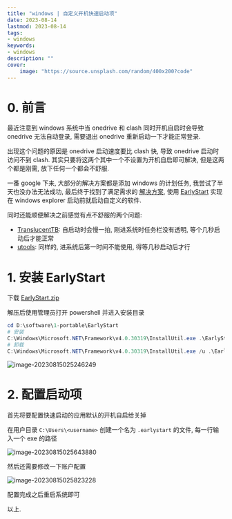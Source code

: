 ```yaml
---
title: "windows | 自定义开机快速启动项" 
date: 2023-08-14
lastmod: 2023-08-14
tags: 
- windows
keywords:
- windows
description: ""
cover:
    image: "https://source.unsplash.com/random/400x200?code"
---
```


# 0. 前言

最近注意到 windows 系统中当 onedrive 和 clash 同时开机自启时会导致 onedrive 无法自动登录, 需要退出 onedrive 重新启动一下才能正常登录.

出现这个问题的原因是 onedrive 启动速度要比 clash 快, 导致 onedrive 启动时访问不到 clash. 其实只要将这两个其中一个不设置为开机自启即可解决, 但是这两个都是刚需, 放下任何一个都会不舒服.

一番 google 下来, 大部分的解决方案都是添加 windows 的计划任务, 我尝试了半天也没办法无法成功, 最后终于找到了满足需求的 [解决方案](https://meta.appinn.net/t/topic/13337/2), 使用 [EarlyStart](https://github.com/sylveon/EarlyStart) 实现在 windows explorer 启动前就启动自定义的软件.

同时还能顺便解决之前感觉有点不舒服的两个问题:

- [TranslucentTB](https://github.com/TranslucentTB/TranslucentTB): 自启动时会慢一拍, 刚进系统时任务栏没有透明, 等个几秒启动后才能正常
- [utools](https://www.u.tools/): 同样的, 进系统后第一时间不能使用, 得等几秒启动后才行

# 1. 安装 EarlyStart

下载 [EarlyStart.zip](https://github.com/sylveon/EarlyStart/releases/download/1.0.0/EarlyStart.zip)

解压后使用管理员打开 powershell 并进入安装目录

```powershell
cd D:\software\1-portable\EarlyStart
# 安装
C:\Windows\Microsoft.NET\Framework\v4.0.30319\InstallUtil.exe .\EarlyStart.exe
# 卸载
C:\Windows\Microsoft.NET\Framework\v4.0.30319\InstallUtil.exe /u .\EarlyStart.exe
```

![image-20230815025246249](https://image.lvbibir.cn/blog/image-20230815025246249.png)

# 2. 配置启动项

首先将要配置快速启动的应用默认的开机自启给关掉

在用户目录 `C:\Users\<username>` 创建一个名为 `.earlystart` 的文件, 每一行输入一个 exe 的路径

![image-20230815025643880](https://image.lvbibir.cn/blog/image-20230815025643880.png)

然后还需要修改一下账户配置

![image-20230815025823228](https://image.lvbibir.cn/blog/image-20230815025823228.png)

配置完成之后重启系统即可

以上.

